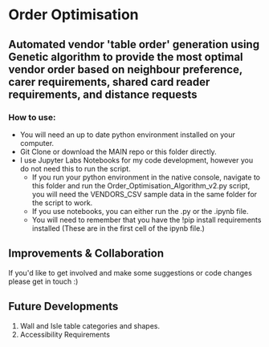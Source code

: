 # Order Optimisation

## Automated vendor 'table order' generation using Genetic algorithm to provide the most optimal vendor order based on neighbour preference, carer requirements, shared card reader requirements, and distance requests


### How to use:
- You will need an up to date python environment installed on your computer.
- Git Clone or download the MAIN repo or this folder directly.
- I use Jupyter Labs Notebooks for my code development, however you do not need this to run the script.
    - If you run your python environment in the native console, navigate to this folder and run the Order_Optimisation_Algorithm_v2.py script, you will need the VENDORS_CSV sample data in the same folder for the script to work.
    - If you use notebooks, you can either run the .py or the .ipynb file.
    - You will need to remember that you have the !pip install requirements installed (These are in the first cell of the ipynb file.)

## Improvements & Collaboration
If you'd like to get involved and make some suggestions or code changes please get in touch :)

## Future Developments

1. Wall and Isle table categories and shapes.
2. Accessibility Requirements
